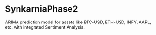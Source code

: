 # SynkarniaPhase2
ARIMA prediction model for assets like BTC-USD, ETH-USD, INFY, AAPL, etc. with integrated Sentiment Analysis.
